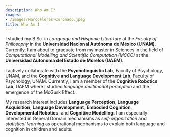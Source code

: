 ```yaml
---
description: Who Am I?
images:
- /images/MarcoFlores-Coronado.jpeg
title: Who Am I
---
```



I studied my B.Sc. in *Language and Hispanic Literature* at the *Faculty of Philosophy* in the **Universidad Nacional Autónoma de México (UNAM)**. Currently, I am about to graduate from my master in Sciences in the field of *Computational Modelling and Scientific Computation (MCCC)* at the **Universidad Autónoma del Estado de Morelos (UAEM)**. 

I actively collaborate with the **Psycholinguistic Lab**, Faculty of Psychology, UNAM, and the **Cognitive and Language Development Lab**, Faculty of Psychology, UNAM. Currently, I am a member of the **Cognitive Robotics Lab**, UAEM where I studied *language multimodal perception* and the emergence of the McGurk Effect.

My research interest includes **Language Perception**, **Language Acquisition**, **Language Development**, **Embodied Cognition**, **Developmental Robotics**, and **Cognitive Modelling**. I am especially interested in General Domain mechanisms as *self-organization* and *statistical learning* as operational mechanisms to explain both language and cognition in children and adults.